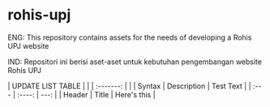 # rohis-upj

ENG: This repository contains assets for the needs of developing a Rohis UPJ website

IND: Repositori ini berisi aset-aset untuk kebutuhan pengembangan website Rohis UPJ

|               UPDATE LIST TABLE               |
|             |     :-------:     |             |
| Syntax      |    Description    | Test Text   |
| :---        |    :----:         |        ---: |
| Header      | Title             | Here's this |

